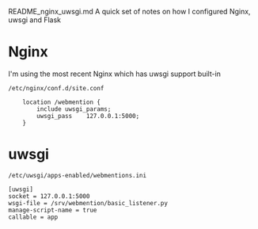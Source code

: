 README_nginx_uwsgi.md
A quick set of notes on how I configured Nginx, uwsgi and Flask

Nginx
=====
I'm using the most recent Nginx which has uwsgi support built-in

```/etc/nginx/conf.d/site.conf```

```
    location /webmention {
        include uwsgi_params;
        uwsgi_pass    127.0.0.1:5000;
    }
```

uwsgi
=====
```/etc/uwsgi/apps-enabled/webmentions.ini```

```
[uwsgi]
socket = 127.0.0.1:5000
wsgi-file = /srv/webmention/basic_listener.py
manage-script-name = true
callable = app 
```
